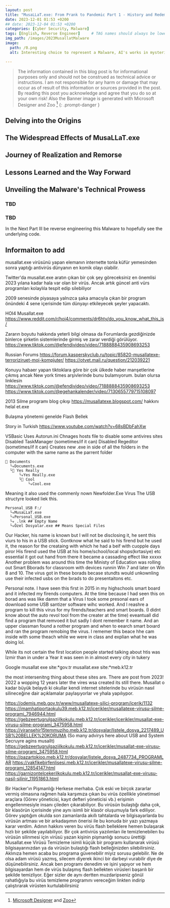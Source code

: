 ```yaml
---
layout: post
title: "MusaLLaT.exe: From Prank to Pandemic Part 1 - History and Redemption of a Malware Creator"
date: 2023-12-01 01:53 +0200
## date: 2023-12-04 01:53 +0200
categories: [Cyber Security, Malware]
tags: [English, Reverse Engineer]     # TAG names should always be lowercase
img_path: /images/2023MusallatMalware
image:
  path: /0.png
  alt: Interesting choice to represent a Malware, AI's works in mysterious ways.

---
```


> The information contained in this blog post is for informational purposes only and should not be construed as technical advice or instructions. I am not responsible for any harm or damage that may occur as of result of this information or sources provided in the post. By reading this post you acknowledge and agree that you do so at your own risk!
> Also the Banner image is generated with Microsoft Designer and Zoo [^1]
{: .prompt-danger }

## Delving into the Origins

## The Widespread Effects of MusaLLaT.exe

## Journey of Realization and Remorse

## Lessons Learned and the Way Forward

## Unveiling the Malware's Technical Prowess

### TBD

### TBD

In the Next Part Ill be reverse engineering this Malware to hopefully see the underlying code.

[^1]:[Microsoft Designer](https://www.bing.com/create) and [Zoo](https://zoo.replicate.dev/?id=ea7e7239-e607-41f9-b009-940c1801fd3a)



## Informaiton to add

musallat.exe virüsünü yapan elemanın internette tonla küfür yemesinden sonra yaptığı antivirüs dünyanın en komik olayı olabilir.

Twitter'da musallat.exe aratın çıkan bir çok şey göreceksiniz en önemlisi 2023 yılana kadar hala var olan bir virüs.
Ancak artık güncel anti vürs programları kolaylıla tespit edip silebiliyor

2009 senesinde piyasaya yalnızca şaka amacıyla çıkan bir program önündeki 4 sene içerisinde tüm dünyayı etkileyecek şeyler yapacaktı.

HOI4 Musallat.exe
https://www.reddit.com/r/hoi4/comments/dr6hty/do_you_know_what_this_is/


Zararın boyutu hakkında yeterli bilgi olmasa da
Forumlarda gezdiğinizde binlerce şirketin sistemlerinde girmiş ve zarar verdiği görülüyor.
https://www.tiktok.com/@efendivideo/video/7188888435908693253

Russian Forums
https://forum.kasperskyclub.ru/topic/85820-musallatexe-terroriziruet-moj-kompjuter/
https://otvet.mail.ru/question/212039221


Konuyu habaer yapan tiktoklara göre bir çok ülkede haber manşetlerine çıkmış ancak
New york times arşivlerinde bunu bulamıyorum. bulan olursa linklesin
https://www.tiktok.com/@efendivideo/video/7188888435908693253
https://www.tiktok.com/@egehankalender/video/7130655779715108097

2013 Silme programı
blog çıkışı 
https://musallatexe.blogspot.com/
hakkını helal et.exe

Bulaşma yönetemi genelde Flash Bellek

Story in Turkish
https://www.youtube.com/watch?v=68sBDbFahXw

VSBasic
Uses Autorun.ini
Chnages hosts file to disable some antivires sites
Disabled TaskManager (sometimes/if it can)
Disabled Regeditor (sometimes/if it can)
Creates new .exe in side of all the folders in the computer with the same name as the parrent folder

```
📂 Documents
  └☣️Documents.exe
  └📁 Yes Really
      └☣️Yes Really.exe
      └📁 Cool
          └☣️Cool.exe
```

Meaning it also used the commenly nown Newfolder.Exe Virus
The USB structyre looked liek this.

```
Personal_USB F:/
  └☣️MusaLLaT.exe
  └☣️Personal_USB.exe
  └☣️ .lnk ## Empty Name
  └☣️Özel Dosyalar.exe ## Means Special Files
```


<insert Image>

Our Hacker, his name is known but I will not be disclosing it, he sent this viurs to his in a USB stick. Gontknow what he said to his firend but he used it, the reason for the creataing with which he had a beif with cuopple days piror
His firend used the USB at his home/school/local shops(kırtasiye) etc essential it got out hand from there it became a cassading effect like xxxxx <insert GIF>
Another problem was around this time the Ministy of Education was rolling out Smart Bborads for classroom with devices runnin Win 7 and later on Win 8 and 10. The virus got in these borads becase stundts would unkownling use their infected usbs on the bırads to do presentaitons etc.

Personal note. I have seen this first in 2015 in my highschools smart board and it infected my firends computers. At the time because I had seen this on borad ans was like damm that a Virus I took some presonal ears of download some USB santizer software wihc worked. And I reashre a program to kill this virus for my firends/teachers and smart boards. (I didnt know about the auto revol tool from the creater at the time) eveantuall  did find a program that remvoed it but sadly I dont remember it name. And an upper classman found a nother program and when to eearch smart boıard and ran the program remobing the virus. I rememer this beace hhe cam inside with some theach while we were in class and explian what he was doing lol.

While its not certain the first location people started talking about htis was İzmir than in under a Year it was seen in in almost every city in tukery

Google
musallat exe site:*gov.tr
musallat.exe site:*meb.k12.tr

the most intersenitng thing about these sites are. There are  post from 2023! 2022 a wopping 12 years later the vires wsa created its still there.
Musallat o kadar büyük belaydı ki okullar kendi internet sitelerinde bu virüsün nasıl silineceğine dair açıklamalar paylaşıyorlar ve yhala yapılıypor.

https://odemis.meb.gov.tr/www/musallatexe-silici-program/icerik/1132
https://imamhatiportaokulu39.meb.k12.tr/icerikler/musallatexe-virusu-silme-programi_7946944.html
https://gebzeertugrulgaziilkokulu.meb.k12.tr/icerikler/icerikler/musallat-exe-virusu-silme-programi_3475958.html
https://viransehir15temmuziho.meb.k12.tr/dosyalar/listele_dosya_2217489_USB%20BELLEK%20KORUMA (So many advirys here about USB and System Secruyre agins musallt)
https://gebzeertugrulgaziilkokulu.meb.k12.tr/icerikler/musallat-exe-virusu-silme-programi_3475958.html
https://pazartokioo.meb.k12.tr/dosyalar/listele_dosya_2487734_PROGRAMLAR
https://vakfikebirfenlisesi.meb.k12.tr/icerikler/musallatexe-virusu-silme-programi_12854147.html
https://garnizontelcekerilkokulu.meb.k12.tr/icerikler/musallat-exe-virusu-nasil-silinir_11951863.html



Bir Hacker'ın Pişmanlığı
Herkese merhaba. Çok eski ve birçok zararlar vermiş  olmasına rağmen hala karşımıza çıkan bu virüs özellikle yönetimsel araçlara (Görev yöneticisi, kayıt defteri yöneticisi vb.) erişimin  engellenmesiyle insanı çileden çıkarabiliyor. Bu virüsün bulaştığı daha çok, bir klasörün içerisinde yine aynı isimli bir klasör oluşumuyla fark ediliyor. Görev yaptığım okulda son zamanlarda akıllı tahtalarda ve bilgisayarlarda bu virüsün artması ve bir arkadaşımın önerisi ile bu konuda bir yazı yazmaya karar verdim. Adının hakkını veren bu virüs flash belleklere hemen bulaşarak hızlı bir şekilde yayılabiliyor. Bir çok antivirüs yazılımları ile temizlenebilen bu virüsün silinmesi için virüsü  yazan kişinin pişmanlığı sonucu ürettiği Musallat.exe Virüsü Temizleme isimli küçük bir programı kullanarak virüsü bilgisayarınızdan ya da virüsün bulaştığı flash belleğinizden silebilirsiniz.
Aklınıza hemen acaba bu programa güvenebilir miyiz sorusu gelebilir. Ne de olsa adam virüsü yazmış, silecem diyerek ikinci bir darbeyi vurabilir diye de düşünebilirsiniz. Ancak ben programı denedim ve işini yapıyor ve hem bilgisayardan hem de virüs bulaşmış flash bellekten virüsleri başarılı bir şekilde temizliyor. Eğer sizler de aynı dertten muzdaripseniz gönül rahatlığıyla bu virüs temizleme programını vereceğim linkten indirip çalıştırarak virüsten kurtulabilirsiniz